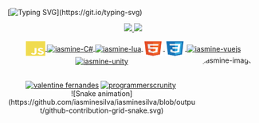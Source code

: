 <!--Title @IasmineSilva-->
[![Typing SVG](https://readme-typing-svg.herokuapp.com?font=Fira+Code&pause=1000&color=A020F0&random=false&width=435&lines=Ol%C3%A1%2C+Me+chamo+Iasmine.+;Bem+vindo+ao+meu+perfil+no+Github!)](https://git.io/typing-svg)
<!--<div align="center">
</div>-->


<div align="center">
  <a href="https://github.com/IasmineSilva">
  <img height="180em" src="https://github-readme-stats.vercel.app/api?username=iasminesilva&show_icons=true&theme=midnight-purple&include_all_commits=true&count_private=true"/>
  <img height="180em" src="https://github-readme-stats.vercel.app/api/top-langs/?username=iasminesilva&layout=compact&langs_count=7&theme=midnight-purple"/>
   <br>

  <div style="display: inline_block"><br>
  <img align="center" alt="iasmine-js" height="30" width="40" src="https://raw.githubusercontent.com/devicons/devicon/master/icons/javascript/javascript-plain.svg">
  <img align="center" alt="iasmine-C#" height="30" width="40" src="https://cdn.jsdelivr.net/gh/devicons/devicon/icons/csharp/csharp-original.svg">
  <img align="center" alt="iasmine-lua" height="30" width="40" src="https://cdn.jsdelivr.net/gh/devicons/devicon/icons/lua/lua-original-wordmark.svg" />
  <img align="center" alt="iasmine-HTML" height="30" width="40" src="https://raw.githubusercontent.com/devicons/devicon/master/icons/html5/html5-original.svg">
  <img align="center" alt="iasmine-CSS" height="30" width="40" src="https://raw.githubusercontent.com/devicons/devicon/master/icons/css3/css3-original.svg">
  <img align="center" alt="iasmine-vuejs" height="30" width="40" src="https://cdn.jsdelivr.net/gh/devicons/devicon/icons/vuejs/vuejs-original.svg">
  <img align="center" alt="iasmine-unity" height="30" width="40" src="https://cdn.jsdelivr.net/gh/devicons/devicon/icons/unity/unity-original.svg" />
  <img align="right" alt="iasmine-imagem" height="150" style="border-radius:50px;" src="https://media.discordapp.net/attachments/940637232912531500/940637369374244934/1644335804821.png"> 
</div>
  
  ##
  
  <div>
    <a href="https://www.linkedin.com/in/iasmine-silva-5614611aa" target="blank"><img align="center" src="https://raw.githubusercontent.com/rahuldkjain/github-profile-readme-generator/master/src/images/icons/Social/linked-in-alt.svg" alt="valentine fernandes" height="30" width="40" /></a>
    <a href="https://instagram.com/iasmine__silva" target="blank"><img align="center" src="https://raw.githubusercontent.com/rahuldkjain/github-profile-readme-generator/master/src/images/icons/Social/instagram.svg" alt="programmerscrunity" height="30" width="40" /></a>
    <a href="https://instagram.com/iasmine__silva" target="blank"><img align="center" /></a>
    
   <!------------------------------------------------Sneek Gusano-------------------------------------------->
   
<div align="center"> 
  ![Snake animation](https://github.com/iasminesilva/iasminesilva/blob/output/github-contribution-grid-snake.svg)
</div>
